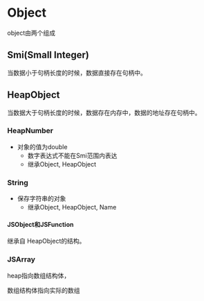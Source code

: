 # Object

object由两个组成

## Smi(Small Integer)

当数据小于句柄长度的时候，数据直接存在句柄中。

## HeapObject

当数据大于句柄长度的时候，数据存在内存中，数据的地址存在句柄中。

### HeapNumber

- 对象的值为double
  - 数字表达式不能在Smi范围内表达
  - 继承Object, HeapObject

### String

- 保存字符串的对象
  - 继承Object, HeapObject, Name

#### JSObject和JSFunction

继承自 HeapObject的结构。

### JSArray

heap指向数组结构体，

数组结构体指向实际的数组

